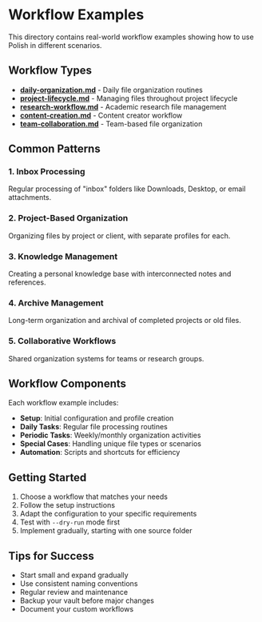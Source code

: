 # Workflow Examples

This directory contains real-world workflow examples showing how to use Polish in different scenarios.

## Workflow Types

- **[daily-organization.md](daily-organization.md)** - Daily file organization routines
- **[project-lifecycle.md](project-lifecycle.md)** - Managing files throughout project lifecycle
- **[research-workflow.md](research-workflow.md)** - Academic research file management
- **[content-creation.md](content-creation.md)** - Content creator workflow
- **[team-collaboration.md](team-collaboration.md)** - Team-based file organization

## Common Patterns

### 1. **Inbox Processing**
Regular processing of "inbox" folders like Downloads, Desktop, or email attachments.

### 2. **Project-Based Organization**
Organizing files by project or client, with separate profiles for each.

### 3. **Knowledge Management**
Creating a personal knowledge base with interconnected notes and references.

### 4. **Archive Management**
Long-term organization and archival of completed projects or old files.

### 5. **Collaborative Workflows**
Shared organization systems for teams or research groups.

## Workflow Components

Each workflow example includes:

- **Setup**: Initial configuration and profile creation
- **Daily Tasks**: Regular file processing routines
- **Periodic Tasks**: Weekly/monthly organization activities
- **Special Cases**: Handling unique file types or scenarios
- **Automation**: Scripts and shortcuts for efficiency

## Getting Started

1. Choose a workflow that matches your needs
2. Follow the setup instructions
3. Adapt the configuration to your specific requirements
4. Test with `--dry-run` mode first
5. Implement gradually, starting with one source folder

## Tips for Success

- Start small and expand gradually
- Use consistent naming conventions
- Regular review and maintenance
- Backup your vault before major changes
- Document your custom workflows